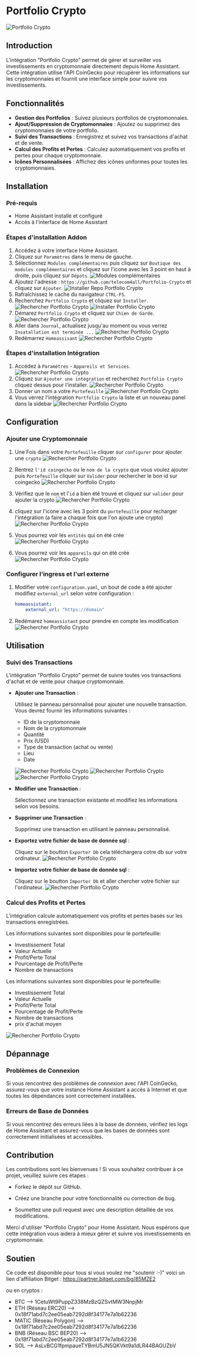 # Portfolio Crypto
![Portfolio Crypto](https://raw.githubusercontent.com/telecom4all/Portfolio-Crypto/main/images/exemple.png)
## Introduction

L'intégration "Portfolio Crypto" permet de gérer et surveiller vos investissements en cryptomonnaie directement depuis Home Assistant. Cette intégration utilise l'API CoinGecko pour récupérer les informations sur les cryptomonnaies et fournit une interface simple pour suivre vos investissements.

## Fonctionnalités

- **Gestion des Portfolios** : Suivez plusieurs portfolios de cryptomonnaies.
- **Ajout/Suppression de Cryptomonnaies** : Ajoutez ou supprimez des cryptomonnaies de votre portfolio.
- **Suivi des Transactions** : Enregistrez et suivez vos transactions d'achat et de vente.
- **Calcul des Profits et Pertes** : Calculez automatiquement vos profits et pertes pour chaque cryptomonnaie.
- **Icônes Personnalisées** : Affichez des icônes uniformes pour toutes les cryptomonnaies.

## Installation

### Pré-requis

- Home Assistant installé et configuré
- Accès à l'interface de Home Assistant

### Étapes d'installation Addon

1. Accédez à votre interface Home Assistant.
2. Cliquez sur `Paramètres` dans le menu de gauche.
3. Sélectionnez `Modules complémentaires` puis cliquez sur `Boutique des modules complémentaires` et cliquez sur l'icone avec les 3 point en haut à droite, puis cliquez sur `Dépots`.
   ![Modules complémentaires](https://raw.githubusercontent.com/telecom4all/Portfolio-Crypto/main/images/1.png)
3. Ajoutez l'adresse :  `https://github.com/telecom4all/Portfolio-Crypto` et cliquez sur `Ajouter`.
   ![Installer Repo Portfolio Crypto](https://raw.githubusercontent.com/telecom4all/Portfolio-Crypto/main/images/2.png)   
4. Rafraîchissez le cache du navigateur `CTRL-F5`.
5. Recherchez `Portfolio Crypto` et cliquez sur `Installer`.
   ![Rechercher Portfolio Crypto](https://raw.githubusercontent.com/telecom4all/Portfolio-Crypto/main/images/4.png)
   ![Installer Portfolio Crypto](https://raw.githubusercontent.com/telecom4all/Portfolio-Crypto/main/images/5.png)
6. Démarez `Portfolio Crypto` et cliquez sur `Chien de Garde`.
   ![Rechercher Portfolio Crypto](https://raw.githubusercontent.com/telecom4all/Portfolio-Crypto/main/images/6.png)
7. Aller dans  `Journal`, actualisez jusqu'au moment ou vous verrez `Insatallation est terminée ...` 
   ![Rechercher Portfolio Crypto](https://raw.githubusercontent.com/telecom4all/Portfolio-Crypto/main/images/8.png)
8. Redémarrez `Homeassisant`
   ![Rechercher Portfolio Crypto](https://raw.githubusercontent.com/telecom4all/Portfolio-Crypto/main/images/9.png)


### Étapes d'installation Intégration

1. Accédez à `Paramètres` - `Appareils et Services`.
   ![Rechercher Portfolio Crypto](https://raw.githubusercontent.com/telecom4all/Portfolio-Crypto/main/images/10.png)
2. Cliquez sur `Ajouter une intégration` et recherchez `Portfolio Crypto` cliquez dessus pour l'installer.
   ![Rechercher Portfolio Crypto](https://raw.githubusercontent.com/telecom4all/Portfolio-Crypto/main/images/12.png)
3. Donner un nom a votre `Portefeuille` 
   ![Rechercher Portfolio Crypto](https://raw.githubusercontent.com/telecom4all/Portfolio-Crypto/main/images/13.png)
4. Vous verrez l'intégration `Portfolio Crypto` la liste et un nouveau panel dans la sidebar
   ![Rechercher Portfolio Crypto](https://raw.githubusercontent.com/telecom4all/Portfolio-Crypto/main/images/15.png)


## Configuration
### Ajouter une Cryptomonnaie

1. Une Fois dans votre `Portefeuille` cliquer sur `configurer` pour ajouter une `crypto`
   ![Rechercher Portfolio Crypto](https://raw.githubusercontent.com/telecom4all/Portfolio-Crypto/main/images/16.png)

2. Rentrez `l'id coingecko` ou le `nom de la crypto` que vous voulez ajouter puis  `Portefeuille` cliquer sur `Valider` pour rechercher le bon id sur coingecko
   ![Rechercher Portfolio Crypto](https://raw.githubusercontent.com/telecom4all/Portfolio-Crypto/main/images/17.png)

3. Vérifiez que le `nom` et l'`id` a bien été trouvé et cliquez sur `valider` pour ajouter la crypto
   ![Rechercher Portfolio Crypto](https://raw.githubusercontent.com/telecom4all/Portfolio-Crypto/main/images/18.png)

4. cliquez sur l'icone avec les 3 point du `portefeuille` pour recharger l'intégration (a faire a chaque fois que l'on ajoute une crypto)
   ![Rechercher Portfolio Crypto](https://raw.githubusercontent.com/telecom4all/Portfolio-Crypto/main/images/20.png)

5. Vous pourrez voir les `entités` qui on été crée
   ![Rechercher Portfolio Crypto](https://raw.githubusercontent.com/telecom4all/Portfolio-Crypto/main/images/29.png)

6. Vous pourrez voir les `appareils` qui on été crée
   ![Rechercher Portfolio Crypto](https://raw.githubusercontent.com/telecom4all/Portfolio-Crypto/main/images/31.png)

### Configurer l'ingress et l'url externe

1. Modifier votre `configuration.yaml`, un bout de code a été ajouter 
    modifiez `external_url` selon votre configuration :

    ```yaml
    homeassistant:
        external_url: "https://domain"
    ```
 
    

5. Redémarez `homeassistant` pour prendre en compte les modification 
   ![Rechercher Portfolio Crypto](https://raw.githubusercontent.com/telecom4all/Portfolio-Crypto/main/images/40.png)


## Utilisation

### Suivi des Transactions

L'intégration "Portfolio Crypto" permet de suivre toutes vos transactions d'achat et de vente pour chaque cryptomonnaie.

- **Ajouter une Transaction** :

    Utilisez le panneau personnalisé pour ajouter une nouvelle transaction. Vous devrez fournir les informations suivantes :
    - ID de la cryptomonnaie
    - Nom de la cryptomonnaie
    - Quantité
    - Prix (USD)
    - Type de transaction (achat ou vente)
    - Lieu
    - Date

    ![Rechercher Portfolio Crypto](https://raw.githubusercontent.com/telecom4all/Portfolio-Crypto/main/images/41.png)
    ![Rechercher Portfolio Crypto](https://raw.githubusercontent.com/telecom4all/Portfolio-Crypto/main/images/42.png)
    ![Rechercher Portfolio Crypto](https://raw.githubusercontent.com/telecom4all/Portfolio-Crypto/main/images/44.png)

- **Modifier une Transaction** :

    Sélectionnez une transaction existante et modifiez les informations selon vos besoins.

- **Supprimer une Transaction** :

    Supprimez une transaction en utilisant le panneau personnalisé.

- **Exportez votre fichier de base de donnée sql** :

    Cliquez sur le boutton `Exporter Db` cela téléchargera cotre db sur votre ordinateur.
    ![Rechercher Portfolio Crypto](https://raw.githubusercontent.com/telecom4all/Portfolio-Crypto/main/images/46.png)

- **Importez votre fichier de base de donnée sql** :

    Cliquez sur le boutton `Importer Db` et aller chercher votre fichier sur l'ordinateur.
    ![Rechercher Portfolio Crypto](https://raw.githubusercontent.com/telecom4all/Portfolio-Crypto/main/images/47.png)

### Calcul des Profits et Pertes

L'intégration calcule automatiquement vos profits et pertes basés sur les transactions enregistrées. 

Les informations suivantes sont disponibles pour le portefeuille:
- Investissement Total
- Valeur Actuelle
- Profit/Perte Total
- Pourcentage de Profit/Perte
- Nombre de transactions

Les informations suivantes sont disponibles pour le portefeuille:
- Investissement Total
- Valeur Actuelle
- Profit/Perte Total
- Pourcentage de Profit/Perte
- Nombre de transactions
- prix d'achat moyen

![Rechercher Portfolio Crypto](https://raw.githubusercontent.com/telecom4all/Portfolio-Crypto/main/images/49.png)

## Dépannage

### Problèmes de Connexion

Si vous rencontrez des problèmes de connexion avec l'API CoinGecko, assurez-vous que votre instance Home Assistant a accès à Internet et que toutes les dépendances sont correctement installées.

### Erreurs de Base de Données

Si vous rencontrez des erreurs liées à la base de données, vérifiez les logs de Home Assistant et assurez-vous que les bases de données sont correctement initialisées et accessibles.


## Contribution

Les contributions sont les bienvenues ! Si vous souhaitez contribuer à ce projet, veuillez suivre ces étapes :

- Forkez le dépôt sur GitHub.

- Créez une branche pour votre fonctionnalité ou correction de bug.

- Soumettez une pull request avec une description détaillée de vos modifications.


Merci d'utiliser "Portfolio Crypto" pour Home Assistant. Nous espérons que cette intégration vous aidera à mieux gérer et suivre vos investissements en cryptomonnaie.

## Soutien

Ce code est disponible pour tous si vous voulez me "soutenir :-)" voici un lien d'affiliation Bitget : https://partner.bitget.com/bg/85MZE2

ou en cryptos :

- BTC --> 1CetuWt9PuppZ338MzBzQZSvtMW3NnpjMr
- ETH (Réseau ERC20) --> 0x18f71abd7c2ee05eab7292d8f34177e7a1b62236
- MATIC (Réseau Polygon) --> 0x18f71abd7c2ee05eab7292d8f34177e7a1b62236
- BNB (Réseau BSC BEP20) --> 0x18f71abd7c2ee05eab7292d8f34177e7a1b62236
- SOL --> AsLvBCG1fpmpaueTYBmU5JN5QKVkt9a1dLR44BAGUZbV